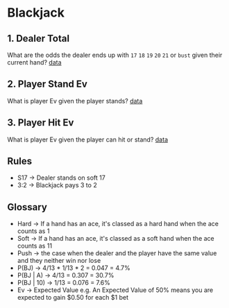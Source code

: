 # Blackjack


## 1. Dealer Total
What are the odds the dealer ends up with `17` `18` `19` `20` `21` or `bust` given their current hand? 
[data](data/DealerTotal.csv)

## 2. Player Stand Ev
What is player Ev given the player stands? [data](data/PlayerStandEv.csv)

## 3. Player Hit Ev
What is player Ev given the player can hit or stand? [data](data/PlayerHitEv.csv)

## Rules
- S17 -> Dealer stands on soft 17
- 3:2 -> Blackjack pays 3 to 2

## Glossary
- Hard -> If a hand has an ace, it's classed as a hard hand when the ace counts as 1
- Soft -> If a hand has an ace, it's classed as a soft hand when the ace counts as 11
- Push -> the case when the dealer and the player have the same value and they neither win nor lose
- P(BJ) -> 4/13 * 1/13 * 2 = 0.047 = 4.7%
- P(BJ | A) -> 4/13 = 0.307 = 30.7%
- P(BJ | 10) ->  1/13 = 0.076 = 7.6%
- Ev -> Expected Value e.g. An Expected Value of 50% means you are expected to gain $0.50 for each $1 bet